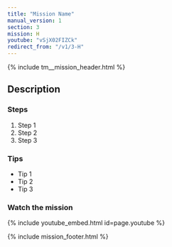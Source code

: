 ```yaml
---
title: "Mission Name"
manual_version: 1
section: 3
mission: H
youtube: "vSjX02FIZCk"
redirect_from: "/v1/3-H"
---
```


{% include tm__mission_header.html %}

## Description

### Steps

1. Step 1
2. Step 2
3. Step 3

### Tips

* Tip 1
* Tip 2
* Tip 3

### Watch the mission

{% include youtube_embed.html id=page.youtube %}

{% include mission_footer.html %}